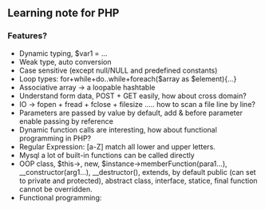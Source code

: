## Learning note for PHP ##

### Features?
* Dynamic typing, $var1 = ...
* Weak type, auto conversion
* Case sensitive (except null/NULL and predefined constants)
* Loop types: for+while+do..while+foreach($array as $element){...}
* Associative array -> a loopable hashtable
* Understand form data, POST + GET easily, how about cross domain?
* IO -> fopen + fread + fclose + filesize ..... how to scan a file line by line?
* Parameters are passed by value by default, add & before parameter enable passing by reference
* Dynamic function calls are interesting, how about functional programming in PHP?
* Regular Expression: [a-Z] match all lower and upper letters.
* Mysql a lot of built-in functions can be called directly
* OOP class, $this->, new, $instance->memberFunction(para1...), __constructor(arg1...), __destructor(), extends, by default public (can set to private and protected), abstract class, interface, statice, final function cannot be overridden.
* Functional programming: 
